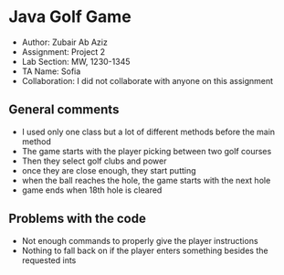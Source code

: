 # Java Golf Game

 * Author: Zubair Ab Aziz
 * Assignment: Project 2
 * Lab Section: MW, 1230-1345
 * TA Name: Sofia
 * Collaboration: I did not collaborate with anyone on this assignment


## General comments
* I used only one class but a lot of different methods before the main method
* The game starts with the player picking between two golf courses
* Then they select golf clubs and power
* once they are close enough, they start putting
* when the ball reaches the hole, the game starts with the next hole
* game ends when 18th hole is cleared

## Problems with the code
* Not enough commands to properly give the player instructions
* Nothing to fall back on if the player enters something besides the requested ints
